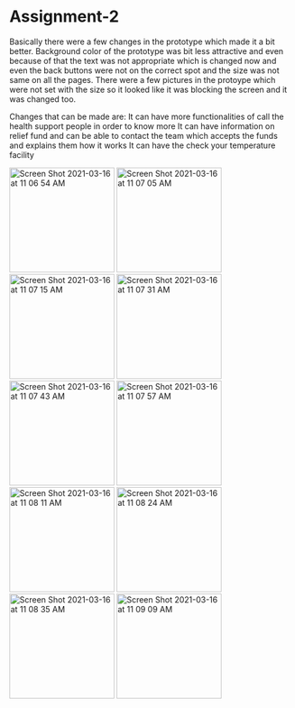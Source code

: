 # Assignment-2

Basically there were a few changes in the prototype which made it a bit better. Background color of the prototype was bit less attractive and even because of that the text was not appropriate which is changed now and even the back buttons were not on the correct spot and the size was not same on all the pages. There were a few pictures in the protoype which were not set with the size so it looked like it was blocking the screen and it was changed too.


Changes that can be made are:
  It can have more functionalities of call the health support people in order to know more
  It can have information on relief fund and can be able to contact the team which accepts the funds and explains them how it works
  It can have the check your temperature facility
  
  <img width="186" alt="Screen Shot 2021-03-16 at 11 06 54 AM" src="https://user-images.githubusercontent.com/50333170/111337607-9c215a00-864c-11eb-857b-0b1a58da977c.png">
  
  
  <img width="186" alt="Screen Shot 2021-03-16 at 11 07 05 AM" src="https://user-images.githubusercontent.com/50333170/111337637-a0e60e00-864c-11eb-8350-4506a84918a3.png">


<img width="186" alt="Screen Shot 2021-03-16 at 11 07 15 AM" src="https://user-images.githubusercontent.com/50333170/111337660-a5aac200-864c-11eb-9f3d-3b67443efbaf.png">


<img width="186" alt="Screen Shot 2021-03-16 at 11 07 31 AM" src="https://user-images.githubusercontent.com/50333170/111337681-a9d6df80-864c-11eb-9804-819c5daf705b.png">

<img width="186" alt="Screen Shot 2021-03-16 at 11 07 43 AM" src="https://user-images.githubusercontent.com/50333170/111337697-acd1d000-864c-11eb-9890-c20bfd04b9d0.png">

<img width="186" alt="Screen Shot 2021-03-16 at 11 07 57 AM" src="https://user-images.githubusercontent.com/50333170/111337740-b3604780-864c-11eb-82ac-05c8f8e19548.png">


<img width="186" alt="Screen Shot 2021-03-16 at 11 08 11 AM" src="https://user-images.githubusercontent.com/50333170/111337760-ba875580-864c-11eb-9fd2-775fb6570d99.png">


<img width="186" alt="Screen Shot 2021-03-16 at 11 08 24 AM" src="https://user-images.githubusercontent.com/50333170/111337775-bd824600-864c-11eb-9d06-1895bc8cc98c.png">


<img width="186" alt="Screen Shot 2021-03-16 at 11 08 35 AM" src="https://user-images.githubusercontent.com/50333170/111337790-c246fa00-864c-11eb-9669-7bdea80ce8cd.png">


<img width="186" alt="Screen Shot 2021-03-16 at 11 09 09 AM" src="https://user-images.githubusercontent.com/50333170/111337809-c6731780-864c-11eb-912e-01093e9c2e28.png">











